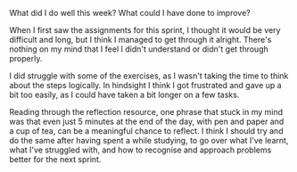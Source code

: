 What did I do well this week? What could I have done to improve?

When I first saw the assignments for this sprint, I thought it would be very
difficult and long, but I think I managed to get through it alright. There's nothing on my mind that I feel I didn't understand or didn't get through properly.

I did struggle with some of the exercises, as I wasn't taking the time to think about the steps logically. In hindsight I think I got frustrated and gave up a bit too easily, as I could have taken a bit longer on a few tasks.

Reading through the reflection resource, one phrase that stuck in my mind was that even just 5 minutes at the end of the day, with pen and paper and a cup of tea, can be a meaningful chance to reflect. I think I should try and do the same after having spent a while studying, to go over what I've learnt, what I've struggled with, and how to recognise and approach problems better for the next sprint.